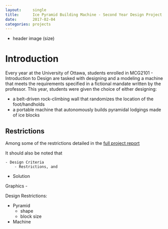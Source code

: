 ```yaml
---
layout:     single
title:      Ice Pyramid Building Machine - Second Year Design Project
date:       2017-02-04 
categories: projects
---
```

- header image (size)



# Introduction
Every year at the University of Ottawa, students enrolled in MCG2101 - Introduction to Design are tasked with designing and a modeling a machine that meets the requirements specified in a fictional mandate written by the professor. This year, students were given the choice of either designing:
- a belt-driven rock-climbing wall that randomizes the location of the foot/handholds
- a portable machine that autonomously builds pyramidal lodgings made of ice blocks

## Restrictions
Among some of the restrictions detailed in the [full project report](/assets/docs/MCG2101-Final-Project-Report.pdf) 


It should also be noted that 




	- Design Criteria
		- Restrictions, and 
- Solution

Graphics
    - 



Design Restrictions:
- Pyramid
  - shape
  - block size
- Machine
  